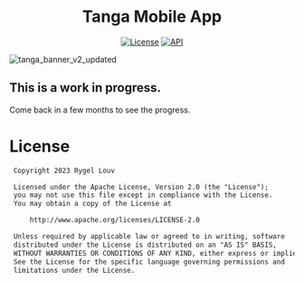 <h1 align="center">Tanga Mobile App</h1>

<p align="center">
  <a href="https://opensource.org/licenses/Apache-2.0"><img alt="License" src="https://img.shields.io/badge/License-Apache%202.0-blue.svg"/></a>
  <a href="https://android-arsenal.com/api?level=24"><img alt="API" src="https://img.shields.io/badge/API-24%2B-brightgreen.svg?style=flat"/></a>
</p>

![tanga_banner_v2_updated](https://user-images.githubusercontent.com/7549316/227764073-7e88f504-710e-46a6-9a43-e18521200f4d.png)


## This is a work in progress.
Come back in a few months to see the progress.

# License
```xml
 Copyright 2023 Rygel Louv

 Licensed under the Apache License, Version 2.0 (the "License");
 you may not use this file except in compliance with the License.
 You may obtain a copy of the License at

     http://www.apache.org/licenses/LICENSE-2.0

 Unless required by applicable law or agreed to in writing, software
 distributed under the License is distributed on an "AS IS" BASIS,
 WITHOUT WARRANTIES OR CONDITIONS OF ANY KIND, either express or implied.
 See the License for the specific language governing permissions and
 limitations under the License.

```
